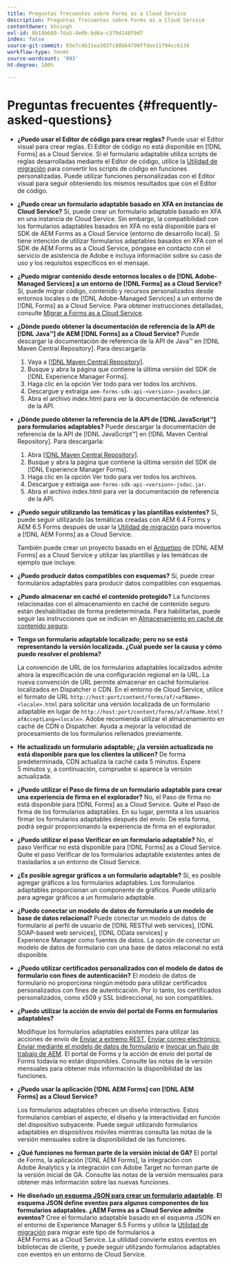 ```yaml
---
title: Preguntas frecuentes sobre Forms as a Cloud Service
description: Preguntas frecuentes sobre Forms as a Cloud Service
contentOwner: khsingh
exl-id: 0b14b680-7da5-4e0b-bd6a-c379d148f9d7
index: false
source-git-commit: 93e7c4b31ea3037c98b64790ffdee11f94cc6134
workflow-type: tm+mt
source-wordcount: '993'
ht-degree: 100%

---
```


# Preguntas frecuentes {#frequently-asked-questions}

* **¿Puedo usar el Editor de código para crear reglas?**
Puede usar el Editor visual para crear reglas. El Editor de código no está disponible en [!DNL Forms] as a Cloud Service. Si el formulario adaptable utiliza scripts de reglas desarrolladas mediante el Editor de código, utilice la [Utilidad de migración](migrate-to-forms-as-a-cloud-service.md) para convertir los scripts de código en funciones personalizadas. Puede utilizar funciones personalizadas con el Editor visual para seguir obteniendo los mismos resultados que con el Editor de código.

* **¿Puedo crear un formulario adaptable basado en XFA en instancias de Cloud Service?**
Sí, puede crear un formulario adaptable basado en XFA en una instancia de Cloud Service. Sin embargo, la compatibilidad con los formularios adaptables basados en XFA no está disponible para el SDK de AEM Forms as a Cloud Service (entorno de desarrollo local). Si tiene intención de utilizar formularios adaptables basados en XFA con el SDK de AEM Forms as a Cloud Service, póngase en contacto con el servicio de asistencia de Adobe e incluya información sobre su caso de uso y los requisitos específicos en el mensaje.

<!-- * **Can I use an XDP as a Document of Record (DoR) template? Is Forms Designer included in AEM Forms as a Cloud Service license?** 

  Yes, you can use an XDP as a Document of Record template on Cloud Service instances. However, support to use XDP as a Document of Record template is not available for AEM Forms as a Cloud Service SDK (Local development environment). -->

* **¿Puedo migrar contenido desde entornos locales o de [!DNL Adobe-Managed Services] a un entorno de [!DNL Forms] as a Cloud Service?**
Sí, puede migrar código, contenido y recursos personalizados desde entornos locales o de [!DNL Adobe-Managed Services] a un entorno de [!DNL Forms] as a Cloud Service. Para obtener instrucciones detalladas, consulte [Migrar a Forms as a Cloud Service](migrate-to-forms-as-a-cloud-service.md).

<!-- You can use package manager or Experience Manager UI to [export and import Forms and related assets](import-export-forms-templates.md), use the migration utility to make your existing assets compatible with [!DNL Forms] as a Cloud Service, use the [Best Practices Analyzer](https://experienceleague.adobe.com/docs/experience-manager-cloud-service/moving/cloud-migration/best-practices-analyzer/overview-best-practices-analyzer.html?lang=en#best-practices-analyzer) tool to find the features and APIs that require changes and updated before migration, and use the [Content Transfer Tools](https://docs.adobe.com/content/help/en/experience-manager-cloud-service/moving/home.html) to move your custom code without refactoring it. -->

* **¿Dónde puedo obtener la documentación de referencia de la API de [!DNL Java™] de AEM [!DNL Forms] as a Cloud Service?**
Puede descargar la documentación de referencia de la API de Java™ en [!DNL Maven Central Repository]. Para descargarla:
   1. Vaya a [[!DNL Maven Central Repository]](https://mvnrepository.com/artifact/com.adobe.aem/aem-forms-sdk-api).
   1. Busque y abra la página que contiene la última versión del SDK de [!DNL Experience Manager Forms].
   1. Haga clic en la opción Ver todo para ver todos los archivos.
   1. Descargue y extraiga `aem-forms-sdk-api-<version>-javadocs`.jar.
   1. Abra el archivo index.html para ver la documentación de referencia de la API.

* **¿Dónde puedo obtener la referencia de la API de [!DNL JavaScript™] para formularios adaptables?**
Puede descargar la documentación de referencia de la API de [!DNL JavaScript™] en [!DNL  Maven Central Repository]. Para descargarla:
   1. Abra [[!DNL Maven Central Repository]](https://mvnrepository.com/artifact/com.adobe.aem/aem-forms-sdk-api).
   1. Busque y abra la página que contiene la última versión del SDK de [!DNL Experience Manager Forms].
   1. Haga clic en la opción Ver todo para ver todos los archivos.
   1. Descargue y extraiga `aem-forms-sdk-api-<version>-jsdoc.jar`.
   1. Abra el archivo index.html para ver la documentación de referencia de la API.

* **¿Puedo seguir utilizando las temáticas y las plantillas existentes?**
Sí, puede seguir utilizando las temáticas creadas con AEM 6.4 Forms y AEM 6.5 Forms después de usar la [Utilidad de migración](migrate-to-forms-as-a-cloud-service.md) para moverlos a [!DNL AEM Forms] as a Cloud Service.

   También puede crear un proyecto basado en el [Arquetipo](setup-local-development-environment.md#forms-cloud-service-local-development-environment) de [!DNL AEM Forms] as a Cloud Service y utilizar las plantillas y las temáticas de ejemplo que incluye.

* **¿Puedo producir datos compatibles con esquemas?**
Sí, puede crear formularios adaptables para producir datos compatibles con esquemas.

<!-- * **Can I pass custom parameters to the prefill service?**
Custom parameters are planned for an upcoming release. -->

* **¿Puedo almacenar en caché el contenido protegido?**
La funciones relacionadas con el almacenamiento en caché de contenido seguro están deshabilitadas de forma predeterminada. Para habilitarlas, puede seguir las instrucciones que se indican en [Almacenamiento en caché de contenido seguro](https://experienceleague.adobe.com/docs/experience-manager-dispatcher/using/configuring/permissions-cache.html?lang=es).

* **Tengo un formulario adaptable localizado; pero no se está representando la versión localizada. ¿Cuál puede ser la causa y cómo puedo resolver el problema?**

   La convención de URL de los formularios adaptables localizados admite ahora la especificación de una configuración regional en la URL. La nueva convención de URL permite almacenar en caché formularios localizados en Dispatcher o CDN. En el entorno de Cloud Service, utilice el formato de URL `http://host:port/content/forms/af/<afName>.<locale>.html` para solicitar una versión localizada de un formulario adaptable en lugar de `http://host:port/content/forms/af/afName.html?afAcceptLang=<locale>`. Adobe recomienda utilizar el almacenamiento en caché de CDN o Dispatcher. Ayuda a mejorar la velocidad de procesamiento de los formularios rellenados previamente.

* **He actualizado un formulario adaptable; ¿la versión actualizada no está disponible para que los clientes la utilicen?**
De forma predeterminada, CDN actualiza la caché cada 5 minutos. Espere 5 minutos y, a continuación, compruebe si aparece la versión actualizada.

* **¿Puedo utilizar el Paso de firma de un formulario adaptable para crear una experiencia de firma en el explorador?**
No, el Paso de firma no está disponible para [!DNL Forms] as a Cloud Service. Quite el Paso de firma de los formularios adaptables. En su lugar, permita a los usuarios firmar los formularios adaptables después del envío. De esta forma, podrá seguir proporcionando la experiencia de firma en el explorador.

* **¿Puedo utilizar el paso Verificar en un formulario adaptable?**
No, el paso Verificar no está disponible para [!DNL Forms] as a Cloud Service. Quite el paso Verificar de los formularios adaptable existentes antes de trasladarlos a un entorno de Cloud Service.

* **¿Es posible agregar gráficos a un formulario adaptable?**
Sí, es posible agregar gráficos a los formularios adaptables. Los formularios adaptables proporcionan un componente de gráficos. Puede utilizarlo para agregar gráficos a un formulario adaptable.

* **¿Puedo conectar un modelo de datos de formulario a un modelo de base de datos relacional?**
Puede conectar un modelo de datos de formulario al perfil de usuario de [!DNL RESTful web services], [!DNL SOAP-based web services], [!DNL OData services] y Experience Manager como fuentes de datos. La opción de conectar un modelo de datos de formulario con una base de datos relacional no está disponible.

* **¿Puedo utilizar certificados personalizados con el modelo de datos de formulario con fines de autenticación?**
El modelo de datos de formulario no proporciona ningún método para utilizar certificados personalizados con fines de autenticación. Por lo tanto, los certificados personalizados, como x509 y SSL bidireccional, no son compatibles.

* **¿Puedo utilizar la acción de envío del portal de Forms en formularios adaptables?**

   Modifique los formularios adaptables existentes para utilizar las acciones de envío de [Enviar a extremo REST](configuring-submit-actions.md#submit-to-rest-endpoint), [Enviar correo electrónico](configuring-submit-actions.md#send-email), [Enviar mediante el modelo de datos de formulario](configuring-submit-actions.md#submit-using-form-data-model) e [Invocar un flujo de trabajo de AEM](configuring-submit-actions.md#invoke-an-aem-workflow). El portal de Forms y la acción de envío del portal de Forms todavía no están disponibles. Consulte las notas de la versión mensuales para obtener más información la disponibilidad de las funciones.

* **¿Puedo usar la aplicación [!DNL AEM Forms] con [!DNL AEM Forms] as a Cloud Service?**

   Los formularios adaptables ofrecen un diseño interactivo. Estos formularios cambian el aspecto, el diseño y la interactividad en función del dispositivo subyacente. Puede seguir utilizando formularios adaptables en dispositivos móviles mientras consulta las notas de la versión mensuales sobre la disponibilidad de las funciones.

* **¿Qué funciones no forman parte de la versión inicial de GA?**
El portal de Forms, la aplicación [!DNL AEM Forms], la integración con Adobe Analytics y la integración con Adobe Target no forman parte de la versión inicial de GA. Consulte las notas de la versión mensuales para obtener más información sobre las nuevas funciones.

* **He diseñado [un esquema JSON para crear un formulario adaptable](adaptive-form-json-schema-form-model.md). El esquema JSON define eventos para algunos componentes de los formularios adaptables. ¿AEM Forms as a Cloud Service admite eventos?**
Cree el formulario adaptable basado en el esquema JSON en el entorno de Experience Manager 6.5 Forms y utilice la [Utilidad de migración](migrate-to-forms-as-a-cloud-service.md) para migrar este tipo de formularios a AEM Forms as a Cloud Service. La utilidad convierte estos eventos en bibliotecas de cliente, y puede seguir utilizando formularios adaptables con eventos en un entorno de Cloud Service.

<!-- 

* **Is there any AEM Forms as a Cloud Service connector for Microsoft Power Automate?**

  Yes, Adobe provides an Adobe Experience Manager connector to access [Adobe Experience Manager Forms - Communication capabilities](https://experienceleague.adobe.com/docs/experience-manager-cloud-service/content/forms/using-communications/aem-forms-cloud-service-communications-introduction.html) through Microsoft Power Automate. You can create a PDF document that is based on a form design and XML form data or create PostScript (PS), Printer Command Language (PCL), Zebra Printing Language (ZPL) and other Printer Definition Language documents. 

  You can get started with Adobe Experience Manager easily with just a few steps:

  1. Generate the Service credentials: Use Adobe Experience Manager Developer Console to [generate](https://experienceleague.adobe.com/docs/experience-manager-learn/getting-started-with-aem-headless/authentication/service-credentials.html?#generate-service-credentials) the service credentials.  
  
  1. Setup your connection: Add your service credentials to the Adobe Experience Manager Connector. You can get crdential from service credential JSON and copy these credential details to your one-time connection setup:

    * AEM Server
    * Organization ID 
    * Client ID
    * Client Secret
    * Technical Account ID
    * Meta Scopes
    * Private Key - base64 encoded keys are accepted
    * Adobe IMS Host URL

    <br> 
    
    ![Use your Service Credential JSON for credential details](assets/forms-aem-pa-connector-connection.png)

    A sample Service Credential JSON file fields mapped to Adobe Experience Manager connector for Microsoft Power Automate.

    -->


